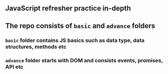 ## JavaScript refresher practice in-depth

## The repo consists of `basic` and `advance` folders

### `basic` folder contains JS basics such as data type, data structures, methods etc

### `advance` folder starts with DOM and consists events, promises, API etc
